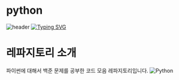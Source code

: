 # python

![header](https://capsule-render.vercel.app/api?type=egg&color=gradient&height=300&section=header&text=welcome%2&fontSize=50&desc=python)
[![Typing SVG](https://readme-typing-svg.demolab.com?font=Fira+Code&pause=1000&color=93BDF7&background=203AFF00&random=false&width=435&lines=My+name+is+kimganghyeon)](https://git.io/typing-svg)

# 레파지토리 소개

파이썬에 대해서 백준 문제를 공부한 코드 모음 레파지토리입니다.
![Python](https://img.shields.io/badge/Python-3776AB?style=for-the-badge&logo=Python&logoColor=white)

